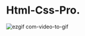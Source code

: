 # Html-Css-Pro.

![ezgif com-video-to-gif](https://github.com/yosumei/Html-Css-Pro./assets/147663700/1584e520-a589-4382-b3f7-688b05a82a9e)
